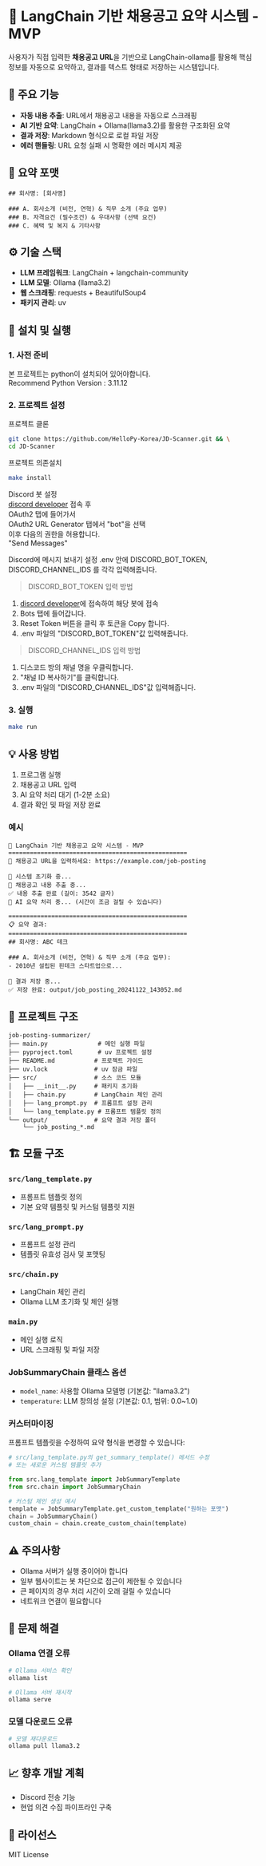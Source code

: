 # 🧪 LangChain 기반 채용공고 요약 시스템 - MVP

사용자가 직접 입력한 **채용공고 URL**을 기반으로 LangChain-ollama를 활용해 핵심 정보를 자동으로 요약하고, 결과를 텍스트 형태로 저장하는 시스템입니다.  

## 📌 주요 기능

- **자동 내용 추출**: URL에서 채용공고 내용을 자동으로 스크래핑  
- **AI 기반 요약**: LangChain + Ollama(llama3.2)를 활용한 구조화된 요약  
- **결과 저장**: Markdown 형식으로 로컬 파일 저장  
- **에러 핸들링**: URL 요청 실패 시 명확한 에러 메시지 제공  

## 🎯 요약 포맷

```
## 회사명: [회사명]

### A. 회사소개 (비전, 연혁) & 직무 소개 (주요 업무)
### B. 자격요건 (필수조건) & 우대사항 (선택 요건)  
### C. 혜택 및 복지 & 기타사항
```

## ⚙️ 기술 스택

- **LLM 프레임워크**: LangChain + langchain-community  
- **LLM 모델**: Ollama (llama3.2)  
- **웹 스크래핑**: requests + BeautifulSoup4  
- **패키지 관리**: uv  

## 🚀 설치 및 실행

### 1. 사전 준비
본 프로젝트는 python이 설치되어 있어야합니다.  
Recommend Python Version : 3.11.12   
  

### 2. 프로젝트 설정

프로젝트 클론
```bash
git clone https://github.com/HelloPy-Korea/JD-Scanner.git && \
cd JD-Scanner
```

프로젝트 의존설치
```bash
make install
```
Discord 봇 설정  
[discord developer](https://discord.com/developers/applications) 접속 후  
OAuth2 탭에 들어가서  
OAuth2 URL Generator 탭에서 "bot"을 선택  
이후 다음의 권한을 허용합니다.  
"Send Messages"

Discord에 메시지 보내기 설정
.env 안에 DISCORD_BOT_TOKEN, DISCORD_CHANNEL_IDS 를 각각 입력해줍니다.  

> DISCORD_BOT_TOKEN 입력 방법 
1. [discord developer](https://discord.com/developers/applications)에 접속하여 해당 봇에 접속 
2. Bots 탭에 들어갑니다.
3. Reset Token 버튼을 클릭 후 토큰을 Copy 합니다.
4. .env 파일의 "DISCORD_BOT_TOKEN"값 입력해줍니다.

> DISCORD_CHANNEL_IDS 입력 방법
1. 디스코드 방의 채널 명을 우클릭합니다.
2. "채널 ID 복사하기"를 클릭합니다.
3. .env 파일의 "DISCORD_CHANNEL_IDS"값 입력해줍니다.

### 3. 실행

```bash
make run
```

## 💡 사용 방법

1. 프로그램 실행  
2. 채용공고 URL 입력  
3. AI 요약 처리 대기 (1-2분 소요)  
4. 결과 확인 및 파일 저장 완료  

### 예시

```
🧪 LangChain 기반 채용공고 요약 시스템 - MVP  
==================================================  
📌 채용공고 URL을 입력하세요: https://example.com/job-posting  
  
🔧 시스템 초기화 중...  
📄 채용공고 내용 추출 중...  
✅ 내용 추출 완료 (길이: 3542 글자)  
🤖 AI 요약 처리 중... (시간이 조금 걸릴 수 있습니다)  
  
==================================================  
📋 요약 결과:  
==================================================  
## 회사명: ABC 테크  
  
### A. 회사소개 (비전, 연혁) & 직무 소개 (주요 업무):  
- 2010년 설립된 핀테크 스타트업으로...  
  
💾 결과 저장 중...  
✅ 저장 완료: output/job_posting_20241122_143052.md  
```

## 📁 프로젝트 구조

```
job-posting-summarizer/
├── main.py              # 메인 실행 파일
├── pyproject.toml       # uv 프로젝트 설정
├── README.md           # 프로젝트 가이드
├── uv.lock             # uv 잠금 파일
├── src/                # 소스 코드 모듈
│   ├── __init__.py     # 패키지 초기화
│   ├── chain.py        # LangChain 체인 관리
│   ├── lang_prompt.py  # 프롬프트 설정 관리
│   └── lang_template.py # 프롬프트 템플릿 정의
└── output/             # 요약 결과 저장 폴더
    └── job_posting_*.md
```

## 🏗️ 모듈 구조

### `src/lang_template.py`
- 프롬프트 템플릿 정의  
- 기본 요약 템플릿 및 커스텀 템플릿 지원  

### `src/lang_prompt.py`  
- 프롬프트 설정 관리  
- 템플릿 유효성 검사 및 포맷팅  

### `src/chain.py`
- LangChain 체인 관리   
- Ollama LLM 초기화 및 체인 실행  

### `main.py`
- 메인 실행 로직  
- URL 스크래핑 및 파일 저장  

### JobSummaryChain 클래스 옵션

- `model_name`: 사용할 Ollama 모델명 (기본값: "llama3.2")  
- `temperature`: LLM 창의성 설정 (기본값: 0.1, 범위: 0.0~1.0)  

### 커스터마이징

프롬프트 템플릿을 수정하여 요약 형식을 변경할 수 있습니다:  

```python
# src/lang_template.py의 get_summary_template() 메서드 수정
# 또는 새로운 커스텀 템플릿 추가

from src.lang_template import JobSummaryTemplate
from src.chain import JobSummaryChain

# 커스텀 체인 생성 예시
template = JobSummaryTemplate.get_custom_template("원하는 포맷")
chain = JobSummaryChain()
custom_chain = chain.create_custom_chain(template)
```

## ⚠️ 주의사항

- Ollama 서버가 실행 중이어야 합니다  
- 일부 웹사이트는 봇 차단으로 접근이 제한될 수 있습니다  
- 큰 페이지의 경우 처리 시간이 오래 걸릴 수 있습니다  
- 네트워크 연결이 필요합니다  

## 🐛 문제 해결

### Ollama 연결 오류
```bash
# Ollama 서비스 확인
ollama list

# Ollama 서버 재시작
ollama serve
```

### 모델 다운로드 오류
```bash
# 모델 재다운로드
ollama pull llama3.2
```

## 📈 향후 개발 계획
- Discord 전송 기능  
- 현업 의견 수집 파이프라인 구축  


## 📄 라이선스
  
MIT License